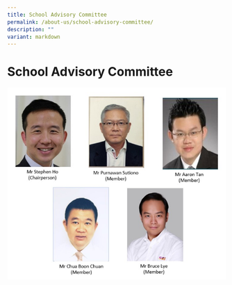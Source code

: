 ```yaml
---
title: School Advisory Committee
permalink: /about-us/school-advisory-committee/
description: ""
variant: markdown
---
```

# **School Advisory Committee**

![](/images/SAC_27May2022.jpg)
